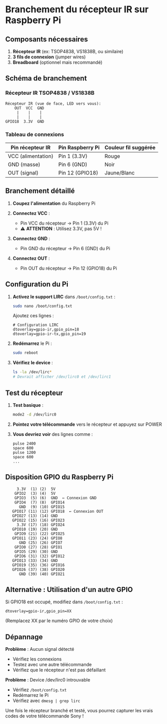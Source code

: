 # Branchement du récepteur IR sur Raspberry Pi

## Composants nécessaires

1. **Récepteur IR** (ex: TSOP4838, VS1838B, ou similaire)
2. **3 fils de connexion** (jumper wires)
3. **Breadboard** (optionnel mais recommandé)

## Schéma de branchement

### Récepteur IR TSOP4838 / VS1838B
```
Récepteur IR (vue de face, LED vers vous):
    OUT  VCC  GND
     |    |    |
     |    |    |
GPIO18  3.3V  GND
```

### Tableau de connexions
| Pin récepteur IR | Pin Raspberry Pi | Couleur fil suggérée |
|------------------|------------------|---------------------|
| VCC (alimentation) | Pin 1 (3.3V)    | Rouge              |
| GND (masse)       | Pin 6 (GND)     | Noir               |
| OUT (signal)      | Pin 12 (GPIO18) | Jaune/Blanc        |

## Branchement détaillé

1. **Coupez l'alimentation** du Raspberry Pi

2. **Connectez VCC** :
   - Pin VCC du récepteur → Pin 1 (3.3V) du Pi
   - ⚠️ **ATTENTION** : Utilisez 3.3V, pas 5V !

3. **Connectez GND** :
   - Pin GND du récepteur → Pin 6 (GND) du Pi

4. **Connectez OUT** :
   - Pin OUT du récepteur → Pin 12 (GPIO18) du Pi

## Configuration du Pi

1. **Activez le support LIRC** dans `/boot/config.txt` :
   ```bash
   sudo nano /boot/config.txt
   ```
   
   Ajoutez ces lignes :
   ```
   # Configuration LIRC
   dtoverlay=gpio-ir,gpio_pin=18
   dtoverlay=gpio-ir-tx,gpio_pin=19
   ```

2. **Redémarrez** le Pi :
   ```bash
   sudo reboot
   ```

3. **Vérifiez le device** :
   ```bash
   ls -la /dev/lirc*
   # Devrait afficher /dev/lirc0 et /dev/lirc1
   ```

## Test du récepteur

1. **Test basique** :
   ```bash
   mode2 -d /dev/lirc0
   ```
   
2. **Pointez votre télécommande** vers le récepteur et appuyez sur POWER

3. **Vous devriez voir** des lignes comme :
   ```
   pulse 2400
   space 600
   pulse 1200
   space 600
   ...
   ```

## Disposition GPIO du Raspberry Pi
```
     3.3V  (1) (2)  5V
    GPIO2  (3) (4)  5V
    GPIO3  (5) (6)  GND  ← Connexion GND
    GPIO4  (7) (8)  GPIO14
      GND  (9) (10) GPIO15
   GPIO17 (11) (12) GPIO18  ← Connexion OUT
   GPIO27 (13) (14) GND
   GPIO22 (15) (16) GPIO23
     3.3V (17) (18) GPIO24
   GPIO10 (19) (20) GND
    GPIO9 (21) (22) GPIO25
   GPIO11 (23) (24) GPIO8
      GND (25) (26) GPIO7
    GPIO0 (27) (28) GPIO1
    GPIO5 (29) (30) GND
    GPIO6 (31) (32) GPIO12
   GPIO13 (33) (34) GND
   GPIO19 (35) (36) GPIO16  
   GPIO26 (37) (38) GPIO20
      GND (39) (40) GPIO21
```

## Alternative : Utilisation d'un autre GPIO

Si GPIO18 est occupé, modifiez dans `/boot/config.txt` :
```
dtoverlay=gpio-ir,gpio_pin=XX
```
(Remplacez XX par le numéro GPIO de votre choix)

## Dépannage

**Problème** : Aucun signal détecté
- Vérifiez les connexions
- Testez avec une autre télécommande
- Vérifiez que le récepteur n'est pas défaillant

**Problème** : Device /dev/lirc0 introuvable
- Vérifiez `/boot/config.txt`
- Redémarrez le Pi
- Vérifiez avec `dmesg | grep lirc`

Une fois le récepteur branché et testé, vous pourrez capturer les vrais codes de votre télécommande Sony !
